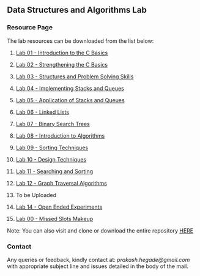 ## Data Structures and Algorithms Lab 
### Resource Page

The lab resources can be downloaded from the list below: 

1. [Lab 01 - Introduction to the C Basics](https://github.com/prakashbh/dsa-lab-2017/tree/master/lab-01)

2. [Lab 02 - Strengthening the C Basics](https://github.com/prakashbh/dsa-lab-2017/tree/master/lab-02)

3. [Lab 03 - Structures and Problem Solving Skills](https://github.com/prakashbh/dsa-lab-2017/tree/master/lab-03)

4. [Lab 04 - Implementing Stacks and Queues](https://github.com/prakashbh/dsa-lab-2017/tree/master/lab-04)

5. [Lab 05 - Application of Stacks and Queues](https://github.com/prakashbh/dsa-lab-2017/tree/master/lab-05)

6. [Lab 06 - Linked Lists](https://github.com/prakashbh/dsa-lab-2017/tree/master/lab-06)

7. [Lab 07 - Binary Search Trees](https://github.com/prakashbh/dsa-lab-2017/tree/master/lab-07)

8. [Lab 08 - Introduction to Algorithms](https://github.com/prakashbh/dsa-lab-2017/tree/master/lab-08)

9. [Lab 09 - Sorting Techniques](https://github.com/prakashbh/dsa-lab-2017/tree/master/lab-09)

10. [Lab 10 - Design Techniques](https://github.com/prakashbh/dsa-lab-2017/tree/master/lab-10)

11. [Lab 11 - Searching and Sorting](https://github.com/prakashbh/dsa-lab-2017/tree/master/lab-11)

12. [Lab 12 - Graph Traversal Algorithms](https://github.com/prakashbh/dsa-lab-2017/tree/master/lab-12)

13. To be Uploaded

14. [Lab 14 - Open Ended Experiments](https://github.com/prakashbh/dsa-lab-2017/tree/master/oee) 

15. [Lab 00 - Missed Slots Makeup](https://github.com/prakashbh/dsa-lab-2017/tree/master/missed-slots-makeup) 



Note: You can also visit and clone or download the entire repository [HERE](https://github.com/prakashbh/dsa-lab-2017)


### Contact

Any queries or feedback, kindly contact at: _prakash.hegade@gmail.com_ with appropriate subject line and issues detailed in the body of the mail.
